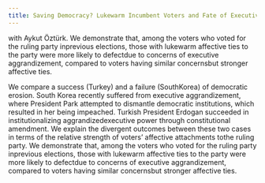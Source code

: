 ```yaml
---
title: Saving Democracy? Lukewarm Incumbent Voters and Fate of Executive Aggrandizement in South Korea and Turkey
---
```


with Aykut Öztürk. We demonstrate that, among the voters who voted for the ruling party inprevious elections, those with lukewarm affective ties to the party were more likely to defectdue to concerns of executive aggrandizement, compared to voters having similar concernsbut stronger affective ties.

We compare a success (Turkey) and a failure (SouthKorea) of democratic erosion. South Korea recently suffered from executive aggrandizement, where President Park attempted to dismantle democratic institutions, which resulted in her being impeached. Turkish President Erdogan succeeded in institutionalizing aggrandizedexecutive power through constitutional amendment. We explain the divergent outcomes between these two cases in terms of the relative strength of voters’ affective attachments tothe ruling party. We demonstrate that, among the voters who voted for the ruling party inprevious elections, those with lukewarm affective ties to the party were more likely to defectdue to concerns of executive aggrandizement, compared to voters having similar concernsbut stronger affective ties.
